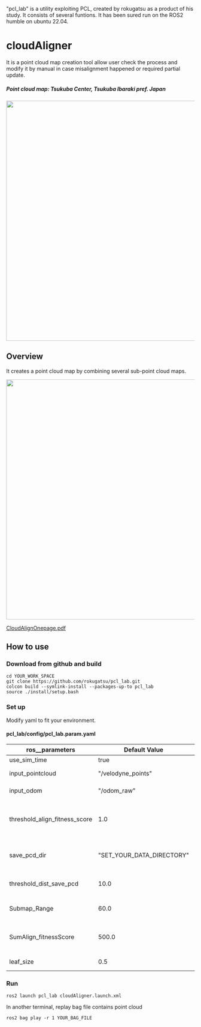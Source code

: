 "pcl_lab" is a utility exploiting PCL, created by rokugatsu as a product of his study. It consists of several funtions.
It has been sured run on the ROS2 humble on ubuntu 22.04.

# cloudAligner
It is a point cloud map creation tool allow user check the process and modify it by manual in case misalignment happened or required partial update.

##### Point cloud map: Tsukuba Center, Tsukuba Ibaraki pref. Japan
<img src="https://github.com/rokugatsu/pcl_lab/assets/120123933/73afaace-516a-4c40-9897-8eaa0c86d2a8" width="640">

## Overview
It creates a point cloud map by combining several sub-point cloud maps.  

<img src="https://github.com/rokugatsu/pcl_lab/assets/120123933/3652a9b3-1c84-429c-bdb0-71250da7d3b5" width="640">

[CloudAlignOnepage.pdf](https://github.com/rokugatsu/pcl_lab/files/15048997/CloudAlignOnepage.pdf)

## How to use
### Download from github and build
```
cd YOUR_WORK_SPACE
git clone https://github.com/rokugatsu/pcl_lab.git
colcon build --symlink-install --packages-up-to pcl_lab
source ./install/setup.bash 
```
### Set up
Modify yaml to fit your environment.

#### pcl_lab/config/pcl_lab.param.yaml
|ros__parameters|Default Value|Note|
| ------------- | ------------- |---|
|use_sim_time  |true  |---|
|input_pointcloud  | "/velodyne_points"   |Topic of source point cloud|
|input_odom| "/odom_raw"|Odometry topic. No use at the current version|
|threshold_align_fitness_score|1.0|It affects accuracy of measuring track based on LIDAR.In case track is far from real, set smaller value to improve it.|
|save_pcd_dir|"SET_YOUR_DATA_DIRECTORY"|Directory to store map_materials, submaps, and point cloud as outcome.|  
|threshold_dist_save_pcd|10.0|Interval distance to save source point cloud as map_material_xx_yyyy.pcd.|
|Submap_Range|60.0|Interval distance to create submap_nn.pcd as submap_xx.pcd.|
|SumAlign_fitnessScore|500.0|It affects accuracy of configuring submap. In case misalignment occured,Set smaller value.|
|leaf_size|0.5|Voxel size of source point cloud.|
### Run
```
ros2 launch pcl_lab cloudAligner.launch.xml
```
In another terminal, replay bag file contains point cloud
```
ros2 bag play -r 1 YOUR_BAG_FILE
```
